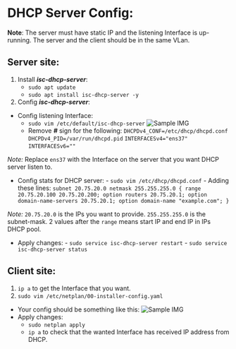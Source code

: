 ﻿ # DHCP Server Config:
 **Note**: 
 The server must have static IP and the listening Interface is up-running. 
 The server and the client should be in the same VLan.
## Server site:
1. Install ***isc-dhcp-server***:
	- `sudo apt update`
	- `sudo apt install isc-dhcp-server -y` 
2. Config ***isc-dhcp-server***:
- Config listening Interface:
	- `sudo vim /etc/default/isc-dhcp-server`
![Sample IMG](https://github.com/tomtpc/Intern-BizflyCloud/blob/main/Images/config-listening-interface-dhcpServer.png)
	- Remove ***#*** sign for the following:
				`DHCPDv4_CONF=/etc/dhcp/dhcpd.conf`
				`DHCPDv4_PID=/var/run/dhcpd.pid`
				`INTERFACESv4="ens37"`
				`INTERFACESv6=""`
	
*Note:* Replace `ens37` with the Interface on the server that you want DHCP server listen to. 
- Config stats for DHCP server:
			- `sudo vim /etc/dhcp/dhcpd.conf`
			- Adding these lines:
				`subnet 20.75.20.0 netmask 255.255.255.0 {
		range 20.75.20.100 20.75.20.200;
		option routers 20.75.20.1;
		option domain-name-servers 20.75.20.1;
		option domain-name "example.com";
		}`
				
*Note:* 
				`20.75.20.0` is the IPs you want to provide.
				`255.255.255.0` is the subnet-mask.
				2 values after the `range` means start IP and end IP in IPs DHCP pool.
- Apply changes:
				- `sudo service isc-dhcp-server restart`
				- `sudo service isc-dhcp-server status`
## Client site:
1. `ip a` to get the Interface that you want.
2. `sudo vim /etc/netplan/00-installer-config.yaml`
- Your config should be something like this:
![Sample IMG](https://github.com/tomtpc/Intern-BizflyCloud/blob/main/Images/static-ip-for-00-installer-config.png)
- Apply changes:
	 - `sudo netplan apply`
	 - `ip a` to check that the wanted Interface has received IP address from DHCP.

